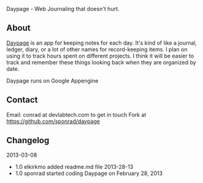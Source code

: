 Daypage - Web Journaling that doesn't hurt.

## About

[Daypage](http://www.daypager.com/) is an app for keeping notes for
each day. It's kind of like a journal, ledger, diary, or a lot of
other names for record-keeping items. I plan on using it to track
hours spent on different projects. I think it will be easier to track
and remember these things looking back when they are organized by
date.

Daypage runs on Google Appengine

## Contact

Email: conrad at devlabtech.com to get in touch
Fork at https://github.com/sponrad/daypage

## Changelog

2013-03-08
* 1.0 elkirkmo added readme.md file
2013-28-13
* 1.0 sponrad started coding Daypage on February 28, 2013

